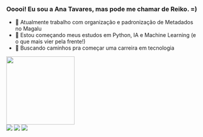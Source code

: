 ### Ooooi! Eu sou a Ana Tavares, mas pode me chamar de Reiko. =)


- 🔭 Atualmente trabalho com organização e padronização de Metadados no Magalu
- 🌱 Estou começando meus estudos em Python, IA e Machine Learning (e o que mais vier pela frente!)
- 👀 Buscando caminhos pra começar uma carreira em tecnologia

<div>  
 <a href="https://github.com/skapegoat">
    <img height="180cm" src="https://github-readme-stats.vercel.app/api?username=skapegoat&show_icons=true&hide=contribs,prs&cache_seconds=86400&theme=tokyonight&include_all_commits=true&count_private=true"/>  
</div>
  
<div>
 <a href="http://api.whatsapp.com/send?phone=5516997735794" target="_blank"><img src="https://img.shields.io/badge/WhatsApp-25D366?style=for-the-badge&logo=whatsapp&logoColor=white" target="_blank"></a>
 <a href="mailto:anatvpoli@gmail.com" target="_blank"><img src="https://img.shields.io/badge/Gmail-D14836?style=for-the-badge&logo=gmail&logoColor=white" target="_blank"></a>
 <a href="https://www.linkedin.com/in/ana-cl%C3%A1udia-tavares-poli-364ba911b/" target="_blank"><img src="https://img.shields.io/badge/LinkedIn-0077B5?style=for-the-badge&logo=linkedin&logoColor=white" target="_blank"></a>
</div
